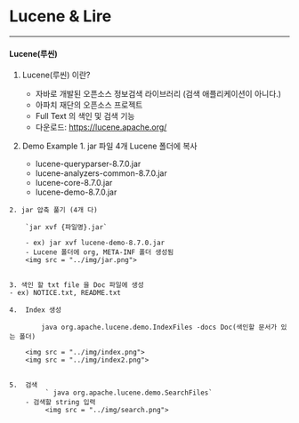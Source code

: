 # **Lucene & Lire**
---
#### Lucene(루씬)

 1. Lucene(루씬) 이란?
	  - 자바로 개발된 오픈소스 정보검색 라이브러리 (검색 애플리케이션이 아니다.)
	  - 아파치 재단의 오픈소스 프로젝트
	  - Full Text 의 색인 및 검색 기능
	  - 다운로드: https://lucene.apache.org/
      
 2.  Demo Example
	1. jar 파일 4개 Lucene 폴더에 복사
		- lucene-queryparser-8.7.0.jar
		- lucene-analyzers-common-8.7.0.jar
		- lucene-core-8.7.0.jar
		- lucene-demo-8.7.0.jar

	2. jar 압축 풀기 (4개 다)

		`jar xvf {파일명}.jar`
	
	    - ex) jar xvf lucene-demo-8.7.0.jar
	    - Lucene 폴더에 org, META-INF 폴더 생성됨
	    <img src = "../img/jar.png">
    

	3. 색인 할 txt file 을 Doc 파일에 생성
	- ex) NOTICE.txt, README.txt
	
	4.  Index 생성
	
		    java org.apache.lucene.demo.IndexFiles -docs Doc(색인할 문서가 있는 폴더)

		<img src = "../img/index.png">
		<img src = "../img/index2.png">
		

	5.  검색
		     ` java org.apache.lucene.demo.SearchFiles`
	    - 검색할 string 입력
			 <img src = "../img/search.png">
 
 
